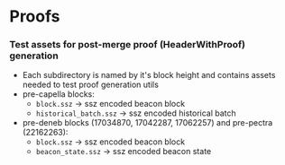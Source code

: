 # Proofs

### Test assets for post-merge proof (HeaderWithProof) generation
- Each subdirectory is named by it's block height and contains assets needed to test proof generation utils
- pre-capella blocks:
  - `block.ssz` -> ssz encoded beacon block
  - `historical_batch.ssz` -> ssz encoded historical batch
- pre-deneb blocks (17034870, 17042287, 17062257) and pre-pectra (22162263):
  - `block.ssz` -> ssz encoded beacon block
  - `beacon_state.ssz` -> ssz encoded beacon state

